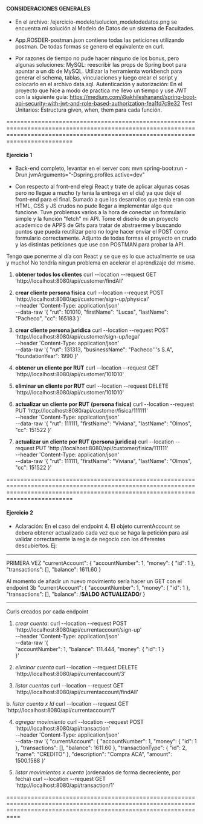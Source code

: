
#### CONSIDERACIONES GENERALES ####

- En el archivo: /ejercicio-modelo/solucion_modelodedatos.png se encuentra mi solución al Modelo de Datos de un sistema de Facultades.
- App.ROSDER-postman.json contiene todas las peticiones utilizando postman. De todas formas se genero el equivalente en curl.

- Por razones de tiempo no pude hacer ninguno de los bonus, pero algunas soluciones:
MySQL: reescribir las props de Spring boot para apuntar a un db de MySQL. Utilizar la herramienta workbench para generar el schema, tablas, vinculaciones y luego crear el script y colocarlo en el archivo data.sql.
Autenticación y autorización: En el proyecto que hice a modo de practica me llevo un tiempo y use JWT con la siguiente guía: 
https://medium.com/@akhileshanand/spring-boot-api-security-with-jwt-and-role-based-authorization-fea1fd7c9e32
Test Unitarios: Estructura given, when, them para cada función.


=====================================================================================================================================================================================
#### Ejercicio 1 ####

- Back-end completo, levantar en el server con: mvn spring-boot:run -Drun.jvmArguments="-Dspring.profiles.active=dev"

- Con respecto al front-end elegi React y trate de aplicar algunas cosas pero no llegue a mucho (y tenia la entrega en el día) ya que deje el front-end para el final. Sumado a que los desarrollos que tenia eran con HTML, CSS y JS crudos no pude llegar a implementar algo que funcione. Tuve problemas varios a la hora de conectar un formulario simple y la función "fetch" mi API.
Tome el diseño de un proyecto academico de APPS de Gifs para tratar de abstraerme y buscando puntos que pueda reutilizar pero no logre hacer enviar el POST como formulario correctamente.
Adjunto de todas formas el proyecto en crudo y las distintas peticiones que use con POSTMAN para probar la API.

Tengo que ponerme al día con React y se que es lo que actualmente se usa y mucho! No tendría ningun problema en acelerar el aprendizaje del mismo.

1. **obtener todos los clientes**
curl --location --request GET 'http://localhost:8080/api/customer/findAll'

2. **crear cliente persona fisica**
curl --location --request POST 'http://localhost:8080/api/customer/sign-up/physical' \
--header 'Content-Type: application/json' \
--data-raw '{
    "rut": 101010,
    "firstName": "Lucas",
    "lastName": "Pacheco",
    "cc": 165183
}'

3. **crear cliente persona juridica**
curl --location --request POST 'http://localhost:8080/api/customer/sign-up/legal' \
--header 'Content-Type: application/json' \
--data-raw '{
    "rut": 131313,
    "businessName": "Pacheco'\''s S.A",
    "foundationYear": 1990
}'

4. **obtener un cliente por RUT**
curl --location --request GET 'http://localhost:8080/api/customer/101010'

5. **eliminar un cliente por RUT**
curl --location --request DELETE 'http://localhost:8080/api/customer/101010'

6. **actualizar un cliente por RUT (persona fisica)**
curl --location --request PUT 'http://localhost:8080/api/customer/fisica/111111' \
--header 'Content-Type: application/json' \
--data-raw '{
    "rut": 111111,
    "firstName": "Viviana",
    "lastName": "Olmos",
    "cc": 151522
}'

7. **actualizar un cliente por RUT (persona juridica)** 
curl --location --request PUT 'http://localhost:8080/api/customer/fisica/111111' \
--header 'Content-Type: application/json' \
--data-raw '{
    "rut": 111111,
    "firstName": "Viviana",
    "lastName": "Olmos",
    "cc": 151522
}'


=====================================================================================================================================================================================
#### Ejercicio 2 ####

- Aclaración: En el caso del endpoint 4. El objeto currentAccount se debera obtener actualizado cada vez que se haga la petición para así validar correctamente la regla de negocio con los diferentes descubiertos.
Ej:
-----------------
PRIMERA VEZ
"currentAccount": {
         "accountNumber": 1,
         "money": {
               "id": 1
         },
         "transactions": [],
         "balance": 1611.60
      }

Al momento de añadir un nuevo movimiento sería hacer un GET con el endpoint 3b
"currentAccount": {
         "accountNumber": 1,
         "money": {
               "id": 1
         },
         "transactions": [],
         "balance": /**SALDO ACTUALIZADO**/
      }

-----------------

Curls creados por cada endpoint
   1. *crear cuenta*: 
   curl --location --request POST 'http://localhost:8080/api/currentaccount/sign-up' \
   --header 'Content-Type: application/json' \
   --data-raw '{   
      "accountNumber": 1,
      "balance": 111.444,
      "money": {
         "id": 1
      }       
   }'

   2. *eliminar cuenta*
   curl --location --request DELETE 'http://localhost:8080/api/currentaccount/3'

   3. *listar cuentas*
   curl --location --request GET 'http://localhost:8080/api/currentaccount/findAll'

   b.   *listar cuenta x Id*
   curl --location --request GET 'http://localhost:8080/api/currentaccount/1'

   4. *agregar movimiento*
   curl --location --request POST 'http://localhost:8080/api/transaction' \
   --header 'Content-Type: application/json' \
   --data-raw '{
      "currentAccount": {
         "accountNumber": 1,
         "money": {
               "id": 1
         },
         "transactions": [],
         "balance": 1611.60
      },
      "transactionType": {
         "id": 2,
         "name": "CREDITO"
      },
      "description": "Compra ACA",
      "amount": 1500.1588
   }'

   5. *listar movimientos x cuenta* (ordenados de forma decreciente, por fecha)
   curl --location --request GET 'http://localhost:8080/api/transaction/1'


======================================================================================================================================================================